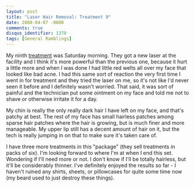 ```yaml
---
layout: post
title: "Laser Hair Removal: Treatment 9"
date: 2008-04-07 -0800
comments: true
disqus_identifier: 1370
tags: [General Ramblings]
---
```

My ninth
[treatment](/archive/2008/02/11/laser-hair-removal-treatment-7.aspx) was
Saturday morning. They got a new laser at the facility and I think it's
more powerful than the previous one, because it hurt a little more and
when I was done I had little red welts all over my face that looked like
bad acne. I had this same sort of reaction the very first time I went in
for treatment and they tried the laser on me, so it's not like I'd never
seen it before and I definitely wasn't worried. That said, it was sort
of painful and the technician put some ointment on my face and told me
not to shave or otherwise irritate it for a day.

My chin is really the only really dark hair I have left on my face, and
that's patchy at best. The rest of my face has small hairless patches
among sparse hair patches where the hair is growing, but is much finer
and more manageable. My upper lip still has a decent amount of hair on
it, but the tech is really jumping in on that to make sure it's taken
care of.

I have three more treatments in this "package" (they sell treatments in
packs of six). I'm looking forward to where I'm at when I end this set.
Wondering if I'll need more or not. I don't know if I'll be totally
hairless, but it'll be considerably thinner. I've definitely enjoyed the
results so far - I haven't ruined any shirts, sheets, or pillowcases for
quite some time now (my beard used to just destroy these things).

